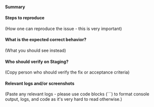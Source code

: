 #### Summary
<!-- Summarize the bug encountered concisely) -->


#### Steps to reproduce
(How one can reproduce the issue - this is very important)


#### What is the expected correct behavior?
(What you should see instead)


#### Who should verify on Staging?
(Copy person who should verify the fix or acceptance criteria)


#### Relevant logs and/or screenshots
(Paste any relevant logs - please use code blocks (```) to format console output,
logs, and code as it's very hard to read otherwise.)

